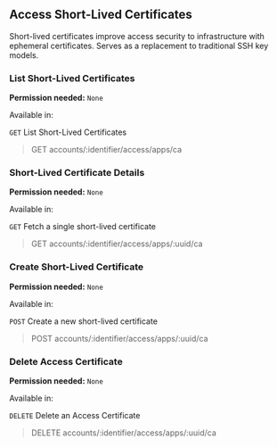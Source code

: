 ## Access Short-Lived Certificates

Short-lived certificates improve access security to infrastructure with ephemeral certificates. Serves as a replacement to traditional SSH key models.

### List Short-Lived Certificates

**Permission needed:** `None`

Available in:



`GET` List Short-Lived Certificates

> GET accounts/:identifier/access/apps/ca


### Short-Lived Certificate Details

**Permission needed:** `None`

Available in:



`GET` Fetch a single short-lived certificate

> GET accounts/:identifier/access/apps/:uuid/ca


### Create Short-Lived Certificate

**Permission needed:** `None`

Available in:



`POST` Create a new short-lived certificate

> POST accounts/:identifier/access/apps/:uuid/ca


### Delete Access Certificate

**Permission needed:** `None`

Available in:



`DELETE` Delete an Access Certificate

> DELETE accounts/:identifier/access/apps/:uuid/ca

